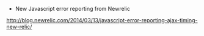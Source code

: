 * New Javascript error reporting from Newrelic

http://blog.newrelic.com/2014/03/13/javascript-error-reporting-ajax-timing-new-relic/
